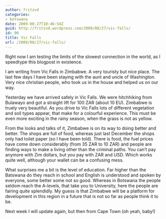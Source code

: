 ```yaml
---
author: fritzvd
categories:
- botswana
date: 2009-08-27T10:46:54Z
guid: http://fritzvd.wordpress.com/2009/08/27/vic-falls/
id: 90
title: Vic Falls
url: /2009/08/27/vic-falls/
---
```


Right now I am testing the limits of the slowest connection in the world, as I speedtype this blogpost in existence.
  
I am writing from Vic Falls in Zimbabwe. A very touristy but nice place. The last few days I have been staying with the aunt and uncle of Washington. Very nice christian people, who took us in the house and helped us on our way.

Yesterday we have arrived safely in Vic Falls. We were hitchhiking from Bulawayo and got a straight lift for 100 ZAR (about 10 EU). Zimbabwe is truely very beautiful. As you drive to Vic Falls lots of different vegetation and soil types appear, that make for a colourful experience. This must be even more exciting in the rainy season, when the grass is not as yellow.

From the looks and talks of it, Zimbabwe is on its way to doing better and better. The shops are full of food, whereas just last December the shops only had toilet paper (so I have been told). There is food, the fuel prices have come down considerably (from 35 ZAR to 10 ZAR) and people are finding ways to make a living other than the criminal paths. You can&#8217;t pay anymore with Zim dollars, but you pay with ZAR and USD. Which works quite well, although your wallet can be a confusing mess.
  
What surprises me a bit is the level of education. Far higher than the Batswana do they reach in school and English is understood and spoken by everyone, some better some not so good. Whereas in Botswana the people seldom reach the A-levels, that take you to University, here the people are fairing quite splendidly. My guess is that Zimbabwe will be a platform for development in this region in a future that is not so far as people think it to be.

Next week I will update again, but then from Cape Town (oh yeah, baby!)